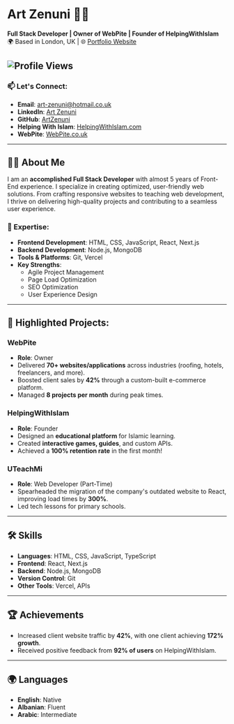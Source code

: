 # Art Zenuni 👨‍💻  
**Full Stack Developer | Owner of WebPite | Founder of HelpingWithIslam**  
🌍 Based in London, UK | 🌐 [Portfolio Website](https://artzenuniportfolio.vercel.app/)  

![Profile Views](https://komarev.com/ghpvc/?username=artzenuni&color=brightgreen)
---

### 📫 Let's Connect:
- **Email**: [art-zenuni@hotmail.co.uk](mailto:art-zenuni@hotmail.co.uk)
- **LinkedIn**: [Art Zenuni](https://www.linkedin.com/in/art-zenuni-979193315/)
- **GitHub**: [ArtZenuni](https://github.com/ArtZenuni)
- **Helping With Islam**: [HelpingWithIslam.com](https://HelpingWithIslam.com)  
- **WebPite**: [WebPite.co.uk](https://WebPite.co.uk)

---

## 👨‍💻 About Me
I am an **accomplished Full Stack Developer** with almost 5 years of Front-End experience. I specialize in creating optimized, user-friendly web solutions. From crafting responsive websites to teaching web development, I thrive on delivering high-quality projects and contributing to a seamless user experience.  

### 🚀 Expertise:
- **Frontend Development**: HTML, CSS, JavaScript, React, Next.js  
- **Backend Development**: Node.js, MongoDB  
- **Tools & Platforms**: Git, Vercel  
- **Key Strengths**:  
  - Agile Project Management  
  - Page Load Optimization  
  - SEO Optimization  
  - User Experience Design  

---

## 🌟 Highlighted Projects:

### **WebPite**
- **Role**: Owner  
- Delivered **70+ websites/applications** across industries (roofing, hotels, freelancers, and more).  
- Boosted client sales by **42%** through a custom-built e-commerce platform.  
- Managed **8 projects per month** during peak times.  

### **HelpingWithIslam**
- **Role**: Founder  
- Designed an **educational platform** for Islamic learning.  
- Created **interactive games, guides**, and custom APIs.  
- Achieved a **100% retention rate** in the first month!  

### **UTeachMi**
- **Role**: Web Developer (Part-Time)  
- Spearheaded the migration of the company's outdated website to React, improving load times by **300%**.  
- Led tech lessons for primary schools.

---

## 🛠️ Skills

- **Languages**: HTML, CSS, JavaScript, TypeScript  
- **Frontend**: React, Next.js  
- **Backend**: Node.js, MongoDB  
- **Version Control**: Git  
- **Other Tools**: Vercel, APIs  

---

## 🏆 Achievements
- Increased client website traffic by **42%**, with one client achieving **172% growth**.  
- Received positive feedback from **92% of users** on HelpingWithIslam.  

---

## 🌍 Languages  
- **English**: Native  
- **Albanian**: Fluent  
- **Arabic**: Intermediate  


